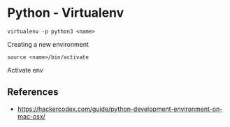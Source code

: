# Python - Virtualenv

```virtualenv -p python3 <name>```

Creating a new environment

```source <name>/bin/activate```

Activate env

## References
* https://hackercodex.com/guide/python-development-environment-on-mac-osx/
